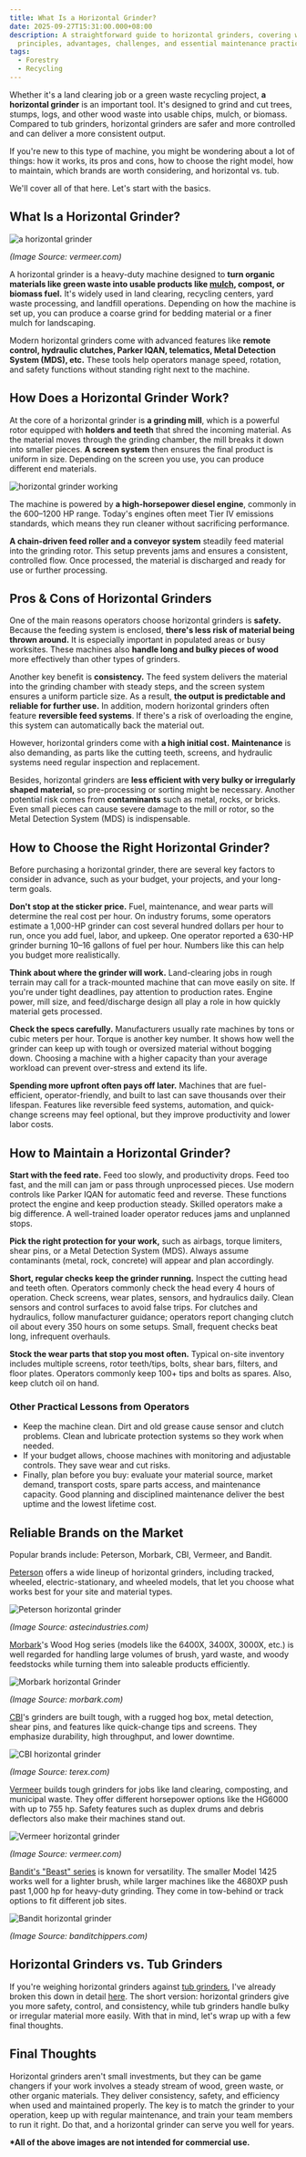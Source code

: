 ```yaml
---
title: What Is a Horizontal Grinder?
date: 2025-09-27T15:31:00.000+08:00
description: A straightforward guide to horizontal grinders, covering working
  principles, advantages, challenges, and essential maintenance practices.
tags:
  - Forestry
  - Recycling
---
```

Whether it's a land clearing job or a green waste recycling project, **a horizontal grinder** is an important tool. It's designed to grind and cut trees, stumps, logs, and other wood waste into usable chips, mulch, or biomass. Compared to tub grinders, horizontal grinders are safer and more controlled and can deliver a more consistent output.

If you're new to this type of machine, you might be wondering about a lot of things: how it works, its pros and cons, how to choose the right model, how to maintain, which brands are worth considering, and horizontal vs. tub.

We'll cover all of that here. Let's start with the basics.

## What Is a Horizontal Grinder?

![a horizontal grinder](/uploads/tub-grinder-vs-horizontal-grinder-blog-5.jpg "A Horizontal Grinder")

*(Image Source: vermeer.com)*

A horizontal grinder is a heavy-duty machine designed to **turn organic materials like green waste into usable products like [mulch](https://www.mechcarbide.com/posts/what-is-forestry-mulching-benefits-equipment-and-costs-explained/), compost, or biomass fuel.** It's widely used in land clearing, recycling centers, yard waste processing, and landfill operations. Depending on how the machine is set up, you can produce a coarse grind for bedding material or a finer mulch for landscaping.

Modern horizontal grinders come with advanced features like **remote control, hydraulic clutches, Parker IQAN, telematics, Metal Detection System (MDS), etc.** These tools help operators manage speed, rotation, and safety functions without standing right next to the machine.

## How Does a Horizontal Grinder Work?

At the core of a horizontal grinder is **a grinding mill**, which is a powerful rotor equipped with **holders and teeth** that shred the incoming material. As the material moves through the grinding chamber, the mill breaks it down into smaller pieces. **A screen system** then ensures the final product is uniform in size. Depending on the screen you use, you can produce different end materials.

![horizontal grinder working](/uploads/tub-grinder-vs-horizontal-grinder-blog-2.png "Horizontal Grinder Working")

The machine is powered by **a high-horsepower diesel engine**, commonly in the 600–1200 HP range. Today's engines often meet Tier IV emissions standards, which means they run cleaner without sacrificing performance.

**A chain-driven feed roller and a conveyor system** steadily feed material into the grinding rotor. This setup prevents jams and ensures a consistent, controlled flow. Once processed, the material is discharged and ready for use or further processing.

## Pros & Cons of Horizontal Grinders

One of the main reasons operators choose horizontal grinders is **safety.** Because the feeding system is enclosed, **there's less risk of material being thrown around.** It is especially important in populated areas or busy worksites. These machines also **handle long and bulky pieces of wood** more effectively than other types of grinders.

Another key benefit is **consistency.** The feed system delivers the material into the grinding chamber with steady steps, and the screen system ensures a uniform particle size. As a result, **the output is predictable and reliable for further use.** In addition, modern horizontal grinders often feature **reversible feed systems**. If there's a risk of overloading the engine, this system can automatically back the material out.

However, horizontal grinders come with **a high initial cost.** **Maintenance** is also demanding, as parts like the cutting teeth, screens, and hydraulic systems need regular inspection and replacement.

Besides, horizontal grinders are **less efficient with very bulky or irregularly shaped material,** so pre-processing or sorting might be necessary. Another potential risk comes from **contaminants** such as metal, rocks, or bricks. Even small pieces can cause severe damage to the mill or rotor, so the Metal Detection System (MDS) is indispensable.

## How to Choose the Right Horizontal Grinder?

Before purchasing a horizontal grinder, there are several key factors to consider in advance, such as your budget, your projects, and your long-term goals.

**Don't stop at the sticker price.** Fuel, maintenance, and wear parts will determine the real cost per hour. On industry forums, some operators estimate a 1,000-HP grinder can cost several hundred dollars per hour to run, once you add fuel, labor, and upkeep. One operator reported a 630-HP grinder burning 10–16 gallons of fuel per hour. Numbers like this can help you budget more realistically.

**Think about where the grinder will work.** Land-clearing jobs in rough terrain may call for a track-mounted machine that can move easily on site. If you're under tight deadlines, pay attention to production rates. Engine power, mill size, and feed/discharge design all play a role in how quickly material gets processed.

**Check the specs carefully.** Manufacturers usually rate machines by tons or cubic meters per hour. Torque is another key number. It shows how well the grinder can keep up with tough or oversized material without bogging down. Choosing a machine with a higher capacity than your average workload can prevent over-stress and extend its life.

**Spending more upfront often pays off later.** Machines that are fuel-efficient, operator-friendly, and built to last can save thousands over their lifespan. Features like reversible feed systems, automation, and quick-change screens may feel optional, but they improve productivity and lower labor costs.

## How to Maintain a Horizontal Grinder?

**Start with the feed rate.** Feed too slowly, and productivity drops. Feed too fast, and the mill can jam or pass through unprocessed pieces. Use modern controls like Parker IQAN for automatic feed and reverse. These functions protect the engine and keep production steady. Skilled operators make a big difference. A well-trained loader operator reduces jams and unplanned stops.

**Pick the right protection for your work,** such as airbags, torque limiters, shear pins, or a Metal Detection System (MDS). Always assume contaminants (metal, rock, concrete) will appear and plan accordingly.

**Short, regular checks keep the grinder running.** Inspect the cutting head and teeth often. Operators commonly check the head every 4 hours of operation. Check screens, wear plates, sensors, and hydraulics daily. Clean sensors and control surfaces to avoid false trips. For clutches and hydraulics, follow manufacturer guidance; operators report changing clutch oil about every 350 hours on some setups. Small, frequent checks beat long, infrequent overhauls.

**Stock the wear parts that stop you most often.** Typical on-site inventory includes multiple screens, rotor teeth/tips, bolts, shear bars, filters, and floor plates. Operators commonly keep 100+ tips and bolts as spares. Also, keep clutch oil on hand.

### Other Practical Lessons from Operators

* Keep the machine clean. Dirt and old grease cause sensor and clutch problems. Clean and lubricate protection systems so they work when needed. 
* If your budget allows, choose machines with monitoring and adjustable controls. They save wear and cut risks. 
* Finally, plan before you buy: evaluate your material source, market demand, transport costs, spare parts access, and maintenance capacity. Good planning and disciplined maintenance deliver the best uptime and the lowest lifetime cost.

## Reliable Brands on the Market

Popular brands include: Peterson, Morbark, CBI, Vermeer, and Bandit.

[Peterson](https://www.astecindustries.com/forestry-environmental-recycling/grinders) offers a wide lineup of horizontal grinders, including tracked, wheeled, electric-stationary, and wheeled models, that let you choose what works best for your site and material types.

![Peterson horizontal grinder](/uploads/what-is-a-horizontal-grinder-blog-1.jpg "Peterson Horizontal Grinder")

*(Image Source: astecindustries.com)*

[Morbark](https://www.morbark.com/horizontal-grindersn/)'s Wood Hog series (models like the 6400X, 3400X, 3000X, etc.) is well regarded for handling large volumes of brush, yard waste, and woody feedstocks while turning them into saleable products efficiently.

![Morbark horizontal Grinder](/uploads/what-is-a-horizontal-grinder-blog-2.jpg "Morbark Horizontal Grinder")

*(Image Source: morbark.com)*

[CBI](https://www.terex.com/cbi/en/equipment/horizontal-grinders)'s grinders are built tough, with a rugged hog box, metal detection, shear pins, and features like quick-change tips and screens. They emphasize durability, high throughput, and lower downtime.

![CBI horizontal grinder](/uploads/what-is-a-horizontal-grinder-blog-3.jpg "CBI Horizontal Grinder")

*(Image Source: terex.com)*

[Vermeer](https://www.vermeer.com/na/horizontal-grinders) builds tough grinders for jobs like land clearing, composting, and municipal waste. They offer different horsepower options like the HG6000 with up to 755 hp. Safety features such as duplex drums and debris deflectors also make their machines stand out.

![Vermeer horizontal grinder](/uploads/tub-grinder-vs-horizontal-grinder-blog-5.jpg "Vermeer Horizontal Grinder")

*(Image Source: vermeer.com)*

[Bandit's "Beast" series](https://banditchippers.com/the-beast-horizontal-grinders/) is known for versatility. The smaller Model 1425 works well for a lighter brush, while larger machines like the 4680XP push past 1,000 hp for heavy-duty grinding. They come in tow-behind or track options to fit different job sites.

![Bandit horizontal grinder](/uploads/what-is-a-horizontal-grinder-blog-4.jpg "Bandit Horizontal Grinder")

*(Image Source: banditchippers.com)*

## Horizontal Grinders vs. Tub Grinders

If you're weighing horizontal grinders against [tub grinders](https://www.mechcarbide.com/posts/what-is-a-tub-grinder-a-guide-for-landowners-and-pros/), I've already broken this down in detail [here](https://www.mechcarbide.com/posts/tub-grinder-vs-horizontal-grinder-which-one-fits-your-operation/). The short version: horizontal grinders give you more safety, control, and consistency, while tub grinders handle bulky or irregular material more easily. With that in mind, let's wrap up with a few final thoughts.

## Final Thoughts

Horizontal grinders aren't small investments, but they can be game changers if your work involves a steady stream of wood, green waste, or other organic materials. They deliver consistency, safety, and efficiency when used and maintained properly. The key is to match the grinder to your operation, keep up with regular maintenance, and train your team members to run it right. Do that, and a horizontal grinder can serve you well for years.

**\*All of the above images are not intended for commercial use.**
